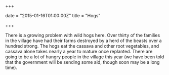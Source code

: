 +++

date = "2015-01-16T01:00:00Z"
title = "Hogs"

+++

There is a growing problem with wild hogs here. Over thirty of the families in the village have had their farms destroyed by a herd of the beasts over a hundred strong. The hogs eat the cassava and other root vegetables, and cassava alone takes nearly a year to mature once replanted. There are going to be a lot of hungry people in the village this year (we have been told that the government will be sending some aid, though soon may be a long time).